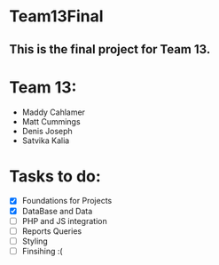 # Team13Final
This is the final project for Team 13.
---
# Team 13:
- Maddy Cahlamer
- Matt Cummings
- Denis Joseph
- Satvika Kalia

# Tasks to do:
- [x] Foundations for Projects
- [x] DataBase and Data
- [ ] PHP and JS integration
- [ ] Reports Queries
- [ ] Styling 
- [ ] Finsihing :(
